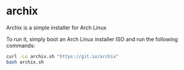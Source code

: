 # archix

Archix is a simple installer for Arch Linux

To run it, simply boot an Arch Linux installer ISO and run the following commands:

```bash
curl -Lo archix.sh "https://git.io/archix"
bash archix.sh
```
